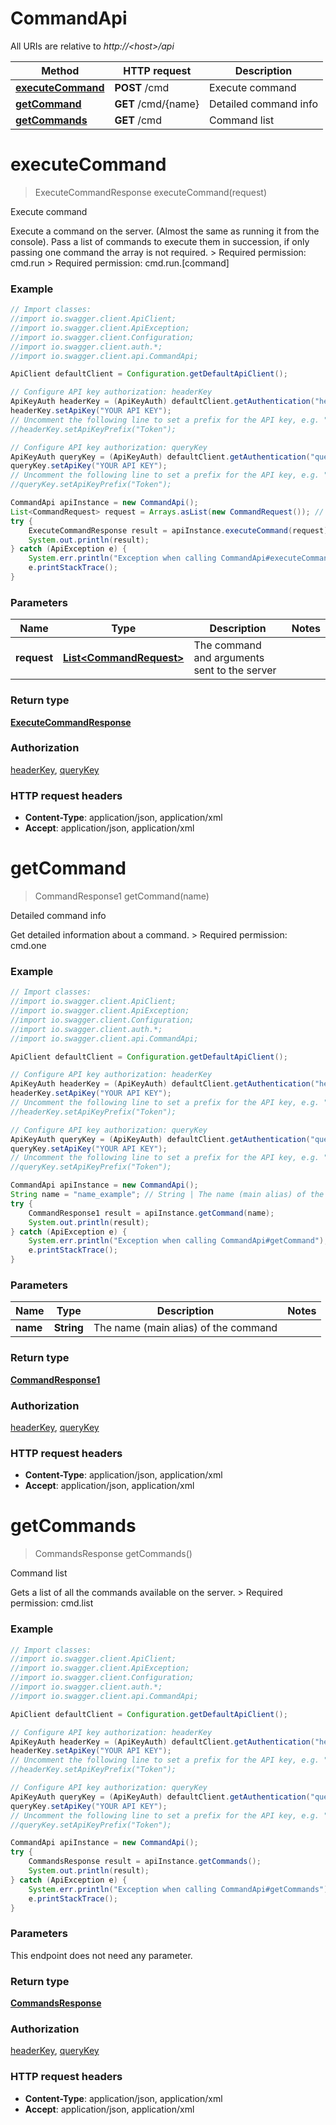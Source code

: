 # CommandApi

All URIs are relative to *http://&lt;host&gt;/api*

Method | HTTP request | Description
------------- | ------------- | -------------
[**executeCommand**](CommandApi.md#executeCommand) | **POST** /cmd | Execute command
[**getCommand**](CommandApi.md#getCommand) | **GET** /cmd/{name} | Detailed command info
[**getCommands**](CommandApi.md#getCommands) | **GET** /cmd | Command list


<a name="executeCommand"></a>
# **executeCommand**
> ExecuteCommandResponse executeCommand(request)

Execute command

Execute a command on the server. (Almost the same as running it from the console). Pass a list of commands to execute them in succession, if only passing one command the array is not required.  &gt; Required permission: cmd.run &gt; Required permission: cmd.run.[command] 

### Example
```java
// Import classes:
//import io.swagger.client.ApiClient;
//import io.swagger.client.ApiException;
//import io.swagger.client.Configuration;
//import io.swagger.client.auth.*;
//import io.swagger.client.api.CommandApi;

ApiClient defaultClient = Configuration.getDefaultApiClient();

// Configure API key authorization: headerKey
ApiKeyAuth headerKey = (ApiKeyAuth) defaultClient.getAuthentication("headerKey");
headerKey.setApiKey("YOUR API KEY");
// Uncomment the following line to set a prefix for the API key, e.g. "Token" (defaults to null)
//headerKey.setApiKeyPrefix("Token");

// Configure API key authorization: queryKey
ApiKeyAuth queryKey = (ApiKeyAuth) defaultClient.getAuthentication("queryKey");
queryKey.setApiKey("YOUR API KEY");
// Uncomment the following line to set a prefix for the API key, e.g. "Token" (defaults to null)
//queryKey.setApiKeyPrefix("Token");

CommandApi apiInstance = new CommandApi();
List<CommandRequest> request = Arrays.asList(new CommandRequest()); // List<CommandRequest> | The command and arguments sent to the server
try {
    ExecuteCommandResponse result = apiInstance.executeCommand(request);
    System.out.println(result);
} catch (ApiException e) {
    System.err.println("Exception when calling CommandApi#executeCommand");
    e.printStackTrace();
}
```

### Parameters

Name | Type | Description  | Notes
------------- | ------------- | ------------- | -------------
 **request** | [**List&lt;CommandRequest&gt;**](CommandRequest.md)| The command and arguments sent to the server |

### Return type

[**ExecuteCommandResponse**](ExecuteCommandResponse.md)

### Authorization

[headerKey](../README.md#headerKey), [queryKey](../README.md#queryKey)

### HTTP request headers

 - **Content-Type**: application/json, application/xml
 - **Accept**: application/json, application/xml

<a name="getCommand"></a>
# **getCommand**
> CommandResponse1 getCommand(name)

Detailed command info

Get detailed information about a command.  &gt; Required permission: cmd.one 

### Example
```java
// Import classes:
//import io.swagger.client.ApiClient;
//import io.swagger.client.ApiException;
//import io.swagger.client.Configuration;
//import io.swagger.client.auth.*;
//import io.swagger.client.api.CommandApi;

ApiClient defaultClient = Configuration.getDefaultApiClient();

// Configure API key authorization: headerKey
ApiKeyAuth headerKey = (ApiKeyAuth) defaultClient.getAuthentication("headerKey");
headerKey.setApiKey("YOUR API KEY");
// Uncomment the following line to set a prefix for the API key, e.g. "Token" (defaults to null)
//headerKey.setApiKeyPrefix("Token");

// Configure API key authorization: queryKey
ApiKeyAuth queryKey = (ApiKeyAuth) defaultClient.getAuthentication("queryKey");
queryKey.setApiKey("YOUR API KEY");
// Uncomment the following line to set a prefix for the API key, e.g. "Token" (defaults to null)
//queryKey.setApiKeyPrefix("Token");

CommandApi apiInstance = new CommandApi();
String name = "name_example"; // String | The name (main alias) of the command
try {
    CommandResponse1 result = apiInstance.getCommand(name);
    System.out.println(result);
} catch (ApiException e) {
    System.err.println("Exception when calling CommandApi#getCommand");
    e.printStackTrace();
}
```

### Parameters

Name | Type | Description  | Notes
------------- | ------------- | ------------- | -------------
 **name** | **String**| The name (main alias) of the command |

### Return type

[**CommandResponse1**](CommandResponse1.md)

### Authorization

[headerKey](../README.md#headerKey), [queryKey](../README.md#queryKey)

### HTTP request headers

 - **Content-Type**: application/json, application/xml
 - **Accept**: application/json, application/xml

<a name="getCommands"></a>
# **getCommands**
> CommandsResponse getCommands()

Command list

Gets a list of all the commands available on the server.  &gt; Required permission: cmd.list 

### Example
```java
// Import classes:
//import io.swagger.client.ApiClient;
//import io.swagger.client.ApiException;
//import io.swagger.client.Configuration;
//import io.swagger.client.auth.*;
//import io.swagger.client.api.CommandApi;

ApiClient defaultClient = Configuration.getDefaultApiClient();

// Configure API key authorization: headerKey
ApiKeyAuth headerKey = (ApiKeyAuth) defaultClient.getAuthentication("headerKey");
headerKey.setApiKey("YOUR API KEY");
// Uncomment the following line to set a prefix for the API key, e.g. "Token" (defaults to null)
//headerKey.setApiKeyPrefix("Token");

// Configure API key authorization: queryKey
ApiKeyAuth queryKey = (ApiKeyAuth) defaultClient.getAuthentication("queryKey");
queryKey.setApiKey("YOUR API KEY");
// Uncomment the following line to set a prefix for the API key, e.g. "Token" (defaults to null)
//queryKey.setApiKeyPrefix("Token");

CommandApi apiInstance = new CommandApi();
try {
    CommandsResponse result = apiInstance.getCommands();
    System.out.println(result);
} catch (ApiException e) {
    System.err.println("Exception when calling CommandApi#getCommands");
    e.printStackTrace();
}
```

### Parameters
This endpoint does not need any parameter.

### Return type

[**CommandsResponse**](CommandsResponse.md)

### Authorization

[headerKey](../README.md#headerKey), [queryKey](../README.md#queryKey)

### HTTP request headers

 - **Content-Type**: application/json, application/xml
 - **Accept**: application/json, application/xml

